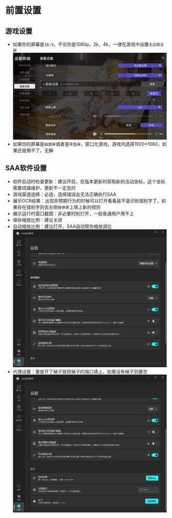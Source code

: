 # 前置设置
## 游戏设置
* 如果你的屏幕是`16:9`，不论你是1080p，2k，4k，一律在游戏中设置`无边框全屏`
![screen_setting.png](/feature/img/screen_setting.png)
* 如果你的屏幕是`曲面屏`或者是`带鱼屏`，窗口化游戏，游戏内选择1920*1080，如果还是用不了，无解
## SAA软件设置
* 软件启动时检查更新：建议开启，在版本更新时获取新的活动坐标，这个坐标需要琉璃维护，更新不一定及时
* 游戏渠道选择：必选，选择错误会无法正确执行SAA
* 展示OCR结果：出现非预期行为的时候可以打开看看是不是识别错别字了，如果存在错别字则去左侧`替换表`上填上新的规则
* 展示运行时窗口截图：非必要时别打开，一般普通用户用不上
* 保存缩放比例：建议关闭
* 自动缩放比例：建议打开，SAA自动帮你缩放调位
![screen_setting.png](/feature/img/saa_setting.png)
* 代理设置：要是开了梯子就把梯子的端口填上，如果没有梯子则置空
![screen_setting.png](/feature/img/saa_setting2.png)
